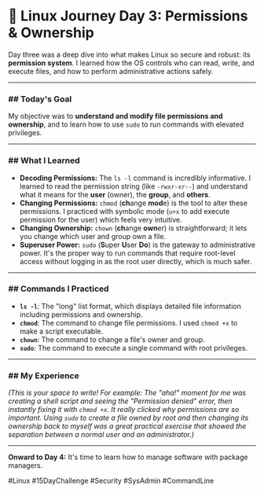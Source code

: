 # 🐧 Linux Journey Day 3: Permissions & Ownership

Day three was a deep dive into what makes Linux so secure and robust: its **permission system**. I learned how the OS controls who can read, write, and execute files, and how to perform administrative actions safely.

---

### ## Today's Goal
My objective was to **understand and modify file permissions and ownership**, and to learn how to use `sudo` to run commands with elevated privileges.

---

### ## What I Learned
- **Decoding Permissions:** The `ls -l` command is incredibly informative. I learned to read the permission string (like `-rwxr-xr--`) and understand what it means for the **user** (owner), the **group**, and **others**.
- **Changing Permissions:** `chmod` (**ch**ange **mod**e) is the tool to alter these permissions. I practiced with symbolic mode (`u+x` to add execute permission for the user) which feels very intuitive.
- **Changing Ownership:** `chown` (**ch**ange **own**er) is straightforward; it lets you change which user and group own a file.
- **Superuser Power:** `sudo` (**S**uper **U**ser **Do**) is the gateway to administrative power. It's the proper way to run commands that require root-level access without logging in as the root user directly, which is much safer.



---

### ## Commands I Practiced
- **`ls -l`**: The "long" list format, which displays detailed file information including permissions and ownership.
- **`chmod`**: The command to change file permissions. I used `chmod +x` to make a script executable.
- **`chown`**: The command to change a file's owner and group.
- **`sudo`**: The command to execute a single command with root privileges.

---

### ## My Experience
*(This is your space to write! For example: The "aha!" moment for me was creating a shell script and seeing the "Permission denied" error, then instantly fixing it with `chmod +x`. It really clicked why permissions are so important. Using `sudo` to create a file owned by root and then changing its ownership back to myself was a great practical exercise that showed the separation between a normal user and an administrator.)*

---

**Onward to Day 4:** It's time to learn how to manage software with package managers.

#Linux #15DayChallenge #Security #SysAdmin #CommandLine
